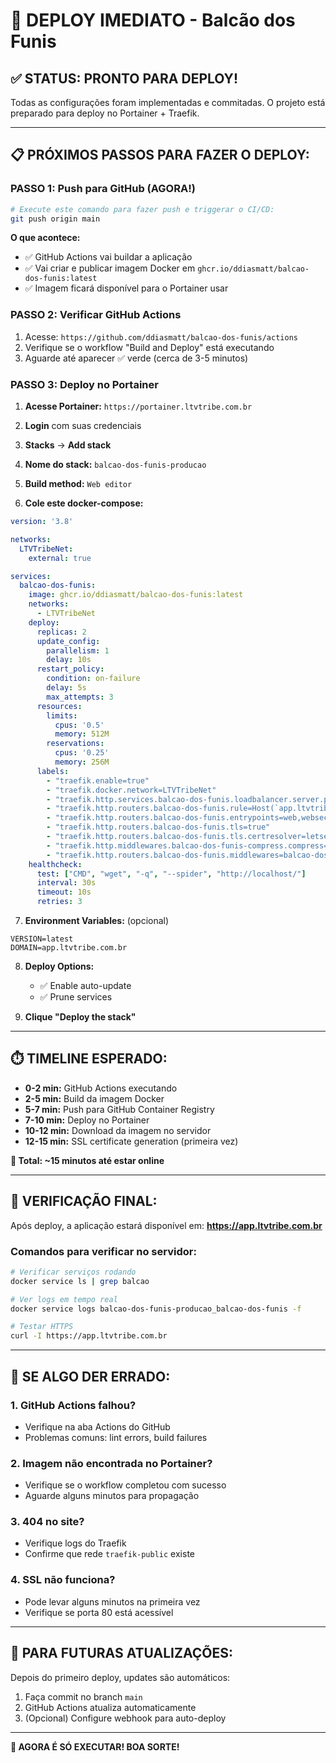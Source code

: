 # 🚀 DEPLOY IMEDIATO - Balcão dos Funis

## **✅ STATUS: PRONTO PARA DEPLOY!**

Todas as configurações foram implementadas e commitadas. O projeto está preparado para deploy no Portainer + Traefik.

---

## **📋 PRÓXIMOS PASSOS PARA FAZER O DEPLOY:**

### **PASSO 1: Push para GitHub (AGORA!)**
```bash
# Execute este comando para fazer push e triggerar o CI/CD:
git push origin main
```

**O que acontece:**
- ✅ GitHub Actions vai buildar a aplicação
- ✅ Vai criar e publicar imagem Docker em `ghcr.io/ddiasmatt/balcao-dos-funis:latest`
- ✅ Imagem ficará disponível para o Portainer usar

### **PASSO 2: Verificar GitHub Actions**
1. Acesse: `https://github.com/ddiasmatt/balcao-dos-funis/actions`
2. Verifique se o workflow "Build and Deploy" está executando
3. Aguarde até aparecer ✅ verde (cerca de 3-5 minutos)

### **PASSO 3: Deploy no Portainer**
1. **Acesse Portainer:** `https://portainer.ltvtribe.com.br`
2. **Login** com suas credenciais
3. **Stacks** → **Add stack**
4. **Nome do stack:** `balcao-dos-funis-producao`
5. **Build method:** `Web editor`

6. **Cole este docker-compose:**
```yaml
version: '3.8'

networks:
  LTVTribeNet:
    external: true

services:
  balcao-dos-funis:
    image: ghcr.io/ddiasmatt/balcao-dos-funis:latest
    networks:
      - LTVTribeNet
    deploy:
      replicas: 2
      update_config:
        parallelism: 1
        delay: 10s
      restart_policy:
        condition: on-failure
        delay: 5s
        max_attempts: 3
      resources:
        limits:
          cpus: '0.5'
          memory: 512M
        reservations:
          cpus: '0.25'
          memory: 256M
      labels:
        - "traefik.enable=true"
        - "traefik.docker.network=LTVTribeNet"
        - "traefik.http.services.balcao-dos-funis.loadbalancer.server.port=80"
        - "traefik.http.routers.balcao-dos-funis.rule=Host(`app.ltvtribe.com.br`)"
        - "traefik.http.routers.balcao-dos-funis.entrypoints=web,websecure"
        - "traefik.http.routers.balcao-dos-funis.tls=true"
        - "traefik.http.routers.balcao-dos-funis.tls.certresolver=letsencryptresolver"
        - "traefik.http.middlewares.balcao-dos-funis-compress.compress=true"
        - "traefik.http.routers.balcao-dos-funis.middlewares=balcao-dos-funis-compress"
    healthcheck:
      test: ["CMD", "wget", "-q", "--spider", "http://localhost/"]
      interval: 30s
      timeout: 10s
      retries: 3
```

7. **Environment Variables:** (opcional)
```
VERSION=latest
DOMAIN=app.ltvtribe.com.br
```

8. **Deploy Options:**
   - ✅ Enable auto-update
   - ✅ Prune services

9. **Clique "Deploy the stack"**

---

## **⏱️ TIMELINE ESPERADO:**

- **0-2 min:** GitHub Actions executando
- **2-5 min:** Build da imagem Docker
- **5-7 min:** Push para GitHub Container Registry
- **7-10 min:** Deploy no Portainer
- **10-12 min:** Download da imagem no servidor
- **12-15 min:** SSL certificate generation (primeira vez)

**🎯 Total: ~15 minutos até estar online**

---

## **🎉 VERIFICAÇÃO FINAL:**

Após deploy, a aplicação estará disponível em:
**https://app.ltvtribe.com.br**

### Comandos para verificar no servidor:
```bash
# Verificar serviços rodando
docker service ls | grep balcao

# Ver logs em tempo real
docker service logs balcao-dos-funis-producao_balcao-dos-funis -f

# Testar HTTPS
curl -I https://app.ltvtribe.com.br
```

---

## **🚨 SE ALGO DER ERRADO:**

### 1. GitHub Actions falhou?
- Verifique na aba Actions do GitHub
- Problemas comuns: lint errors, build failures

### 2. Imagem não encontrada no Portainer?
- Verifique se o workflow completou com sucesso
- Aguarde alguns minutos para propagação

### 3. 404 no site?
- Verifique logs do Traefik
- Confirme que rede `traefik-public` existe

### 4. SSL não funciona?
- Pode levar alguns minutos na primeira vez
- Verifique se porta 80 está acessível

---

## **🔄 PARA FUTURAS ATUALIZAÇÕES:**

Depois do primeiro deploy, updates são automáticos:
1. Faça commit no branch `main`
2. GitHub Actions atualiza automaticamente
3. (Opcional) Configure webhook para auto-deploy

---

**🚀 AGORA É SÓ EXECUTAR! BOA SORTE!**